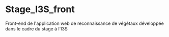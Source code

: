 # Stage_I3S_front
Front-end de l'application web de reconnaissance de végétaux développée dans le cadre du stage à l'I3S
